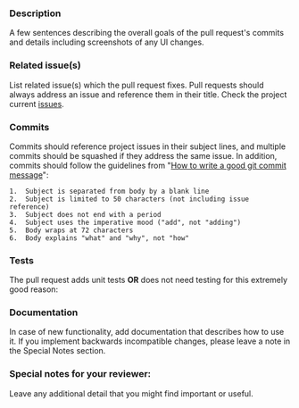 <!--
Yay! Thanks for sending us a pull request (PR)! 🎊

Please ensure your PR adheres to:
- [ ] Search previous suggestions before making a new one, as yours may be a duplicate.
- [ ] The code respects the linting rules
- [ ] It builds and passes all tests
- [ ] Sort by alphabetical order whenever possible
- and the following format...
-->

### Description

A few sentences describing the overall goals of the pull request's commits and details including screenshots of any UI changes.

### Related issue(s)

List related issue(s) which the pull request fixes. Pull requests should always address an issue and reference them in their title. Check the project current [issues](https://github.com/felixjb/testify/issues).

<!--
Tip: commits in the `fixes #<issue number>, fixes #<issue_number>, (...)` format, will close the issue(s) when the pull request gets merged.

Other possible keywords:
- close
- closes
- closed
- fix
- fixes
- fixed
- resolve
- resolves
- resolved
-->

### Commits

Commits should reference project issues in their subject lines, and multiple commits should be squashed if they address the same issue. In addition, commits should follow the guidelines from "[How to write a good git commit message](http://chris.beams.io/posts/git-commit/)":

    1.  Subject is separated from body by a blank line
    2.  Subject is limited to 50 characters (not including issue reference)
    3.  Subject does not end with a period
    4.  Subject uses the imperative mood ("add", not "adding")
    5.  Body wraps at 72 characters
    6.  Body explains "what" and "why", not "how"

### Tests

The pull request adds unit tests **OR** does not need testing for this extremely good reason:

### Documentation

In case of new functionality, add documentation that describes how to use it. If you implement backwards incompatible changes, please leave a note in the Special Notes section.

### Special notes for your reviewer:

Leave any additional detail that you might find important or useful.

<!-- Thanks for contributing! -->

